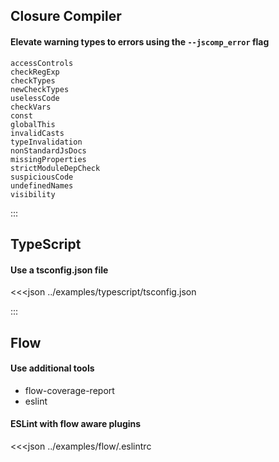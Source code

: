 ## Closure Compiler

#### Elevate warning types to errors using the `--jscomp_error` flag

```text
accessControls
checkRegExp
checkTypes
newCheckTypes
uselessCode
checkVars
const
globalThis
invalidCasts
typeInvalidation
nonStandardJsDocs
missingProperties
strictModuleDepCheck
suspiciousCode
undefinedNames
visibility
```

:::

## TypeScript

#### Use a tsconfig.json file

<<<json ../examples/typescript/tsconfig.json

:::

## Flow

#### Use additional tools

- flow-coverage-report
- eslint

#### ESLint with flow aware plugins

<<<json ../examples/flow/.eslintrc

